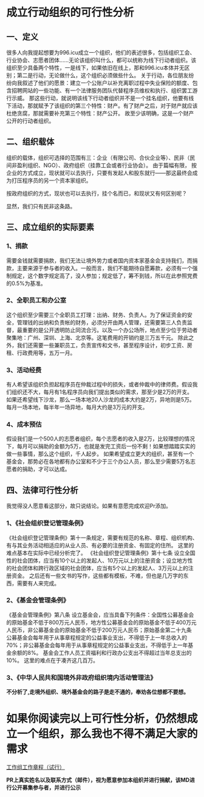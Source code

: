 # 成立行动组织的可行性分析
## 一、定义
很多人向我提起想要为996.icu成立一个组织，他们的表述很多，包括组织工会、行业协会、志愿者团体……无论该组织叫什么，都可以统称为线下行动者组织。该组织至少具备两个特性，一是线下，如果依旧在线上，那和996.icu本体并无区别；第二是行动，无论做什么，这个组织必须做些什么。
关于行动，各位朋友纷纷向我叙述了他们的愿景：建立一个公账户以补充离职过程中失业保险的额度、包含招聘网站的一些功能、有一个法律服务团队代替程序员维权和执行、组织罢工游行示威。
那这些行动，就说明该线下行动者组织并不是一个挂名组织，他要有线下活动，那就赋予了该组织的第三个特性：财产。有了财产之后，对于财产就应该杜绝贪腐，那就需要补充第三个特性：财产公开。
故至少该明确，这是一个财产公开的行动者组织。
## 二、组织载体
组织的载体，组织可选择的范围有三：企业（有限公司、合伙企业等）、民非（民间非盈利组织、NGO）、政府组织（挂靠工会或者行业协会）。
由于篇幅有限，
按企业的方式成立，现状就可以去执行，只要有发起人和股东就行——那这最终会成为打压程序员的另一个资本家组织。

按政府组织的方式，现状也可以去执行，挂个名而已，和现状又有何区别呢？

显然，我们只有民非这条路。
## 三、成立组织的实际要素
### 1、捐款
需要金钱就需要捐款，我们无法让境外势力或者国内资本家基金会支持我们，而捐款，主要来源于参与者的收入。一般而言，我们不能期待自愿筹款，必须有一个强制规定，这个数字规定高了，没人参加；规定低了，筹不到钱，所以在此参照党费的0.5%为基准。
### 2、全职员工和办公室
这个组织至少需要三个全职员工打理：出纳、财务、负责人。为了保证资金的安全，管理钱的出纳和负责帐的财务，必须分开由两人管理，还需要第三人负责监督，最重要的是公开透明防止同流合污。以及一个办公场所，地点至少位于劳动者聚集地：广州、深圳、上海、北京等。这笔费用的开销约是三万五千元。
除此之外，我们还需要一些兼职员工，负责宣传和文书，甚至程序设计，初步工资、房租、行政费用等，五万一月。
### 3、活动经费
有人希望该组织负担起程序员在仲裁过程中的损失，或者仲裁中的律师费。假设我们组织还不大，每月有1名程序员向我们提出类似的需求，那至少是2万的开支。
如果还希望线下沙龙，那么一场本地20人沙龙的成本大约是2万，异地则是5万。每月一场本地，每半年一场异地，每月大约是3万元的开支。
### 4、成本预估
假设我们是一个500人的志愿者组织，每个志愿者的收入是2万，比较理想的情况下，每月可以捐助的金额为5万，也就是发完工资后一份不剩！如果想踏踏实实的做一些事情，那么这个组织，千人起步。
如果希望成立更大的组织，甚至有一个基金会，那势必在各地都有办公室和不少于三个办公人员，那么至少需要5万名志愿者的捐助，才可以达成。
## 四、法律可行性分析
我觉得没人愿意看这部分，故只说结论。如果有意愿完成欢迎Pr添加。
### 1、《社会组织登记管理条例》
《社会组织登记管理条例》第十一条规定，需要有规范的名称、章程、组织机构、有与其业务活动相适应的从业人员、有必要的注册资金、有固定的住所。
这里的难点基本在实际中已经分析完了。
《社会组织登记管理条例》第十七条 设立全国性的社会团体，应当有10个以上的发起人、10万元以上的注册资金；设立地方性的社会团体和跨行政区域的社会团体，应当有5个以上的发起人、3万元以上的注册资金。
之后还有一些文书的写作，这些都有模板，不难，但也是几万字的东西，需要有人来完成。
### 2、《基金会管理条例》
《基金会管理条例》第八条 设立基金会，应当具备下列条件：全国性公募基金会的原始基金不低于800万元人民币，地方性公募基金会的原始基金不低于400万元人民币，非公募基金会的原始基金不低于200万元人民币；原始基金第二十九条 公募基金会每年用于从事章程规定的公益事业支出，不得低于上一年总收入的70%；非公募基金会每年用于从事章程规定的公益事业支出，不得低于上一年基金余额的8%。
基金会工作人员工资福利和行政办公支出不得超过当年总支出的10%。
这里的难点在于凑齐这几百万。
### 3、《中华人民共和国境外非政府组织境内活动管理法》
**不分析了,走境外组织、境外基金会的路子是走不通的，奉劝各位想都不要想。**

# 如果你阅读完以上可行性分析，仍然想成立一个组织，那么我也不得不满足大家的需求
[工作组工作章程（试行）](Organization-charter.md)

**PR上真实姓名以及联系方式（邮件），视为愿意参加本组织并进行捐献，该MD进行公开募集参与者，并进行公示**
